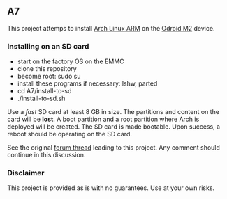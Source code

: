 ## A7

This project attemps to install [Arch Linux ARM](https://archlinuxarm.org/) on the [Odroid M2](https://wiki.odroid.com/odroid-m2/odroid-m2) device.

### Installing on an SD card

 - start on the factory OS on the EMMC
 - clone this repository
 - become root: sudo su
 - install these programs if necessary: lshw, parted
 - cd A7/install-to-sd
 - ./install-to-sd.sh

Use a *fast* SD card at least 8 GB in size. The partitions and content on the card will be **lost**. A boot partition and a root partition where Arch is deployed will be created. The SD card is made bootable. Upon success, a reboot should be operating on the SD card.

See the original [forum thread](https://archlinuxarm.org/forum/viewtopic.php?f=67&t=17166) leading to this project. Any comment should continue in this discussion.

### Disclaimer

This project is provided as is with no guarantees. Use at your own risks.

